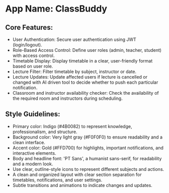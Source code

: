 # **App Name**: ClassBuddy

## Core Features:

- User Authentication: Secure user authentication using JWT (login/logout).
- Role-Based Access Control: Define user roles (admin, teacher, student) with access control.
- Timetable Display: Display timetable in a clear, user-friendly format based on user role.
- Lecture Filter: Filter timetable by subject, instructor or date.
- Lecture Updates: Update affected users if lecture is cancelled or changed with AI driven tool to decide whether to push each particular notification.
- Classroom and instructor availability checker: Check the availability of the required room and instructors during scheduling.

## Style Guidelines:

- Primary color: Indigo (#4B0082) to represent knowledge, professionalism, and structure.
- Background color: Very light gray (#F0F0F0) to ensure readability and a clean interface.
- Accent color: Gold (#FFD700) for highlights, important notifications, and interactive elements.
- Body and headline font: 'PT Sans', a humanist sans-serif, for readability and a modern look.
- Use clear, outline-style icons to represent different subjects and actions.
- A clean and organized layout with clear section separation for timetables, notifications, and user settings.
- Subtle transitions and animations to indicate changes and updates.
